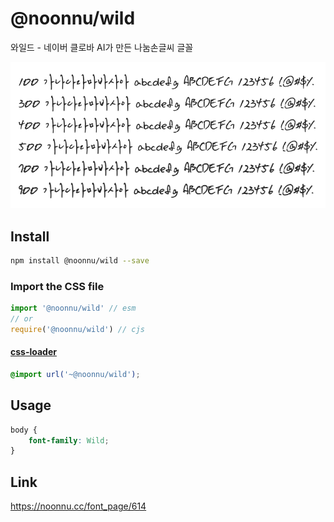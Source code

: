 # @noonnu/wild

와일드 - 네이버 클로바 AI가 만든 나눔손글씨 글꼴

![example](./example.png)

## Install

```bash
npm install @noonnu/wild --save
```

### Import the CSS file

```js
import '@noonnu/wild' // esm
// or
require('@noonnu/wild') // cjs
```

#### [css-loader](https://github.com/webpack-contrib/css-loader)

```css
@import url('~@noonnu/wild');
```

## Usage

```css
body {
    font-family: Wild;
}
```

## Link

https://noonnu.cc/font_page/614
